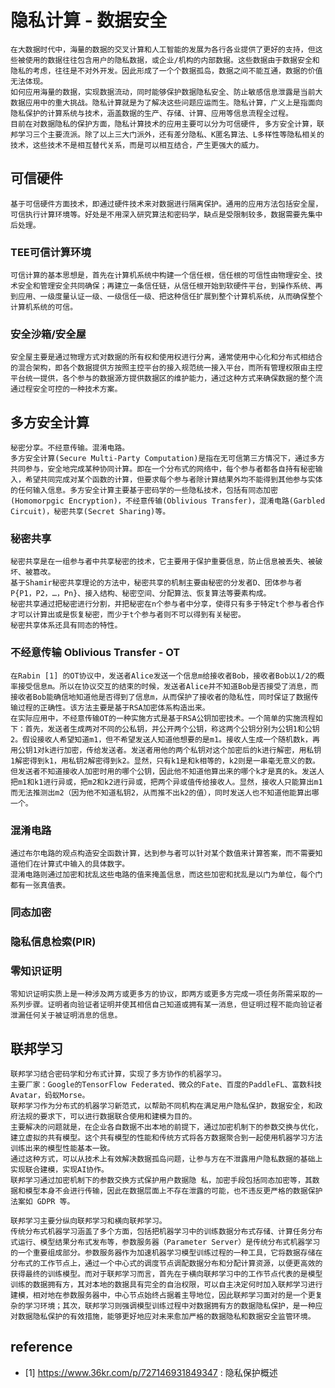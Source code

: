 # 隐私计算 - 数据安全
	在大数据时代中，海量的数据的交叉计算和人工智能的发展为各行各业提供了更好的支持，但这些被使用的数据往往包含用户的隐私数据，或企业/机构的内部数据。这些数据由于数据安全和隐私的考虑，往往是不对外开发。因此形成了一个个数据孤岛，数据之间不能互通，数据的价值无法体现。
	如何应用海量的数据，实现数据流动，同时能够保护数据隐私安全、防止敏感信息泄露是当前大数据应用中的重大挑战。隐私计算就是为了解决这些问题应运而生。隐私计算，广义上是指面向隐私保护的计算系统与技术，涵盖数据的生产、存储、计算、应用等信息流程全过程。
	目前在对数据隐私的保护方面，隐私计算技术的应用主要可以分为可信硬件, 多方安全计算，联邦学习三个主要流派。除了以上三大门派外，还有差分隐私、K匿名算法、L多样性等隐私相关的技术，这些技术不是相互替代关系，而是可以相互结合，产生更强大的威力。
## 可信硬件
	基于可信硬件方面技术，即通过硬件技术来对数据进行隔离保护。通用的应用方法包括安全屋，可信执行计算环境等。好处是不用深入研究算法和密码学，缺点是受限制较多，数据需要先集中后处理。
### TEE可信计算环境
	可信计算的基本思想是，首先在计算机系统中构建一个信任根，信任根的可信性由物理安全、技术安全和管理安全共同确保；再建立一条信任链，从信任根开始到软硬件平台，到操作系统、再到应用、一级度量认证一级、一级信任一级、把这种信任扩展到整个计算机系统，从而确保整个计算机系统的可信。
### 安全沙箱/安全屋
	安全屋主要是通过物理方式对数据的所有权和使用权进行分离，通常使用中心化和分布式相结合的混合架构，即各个数据提供方按照主控平台的接入规范统一接入平台，而所有管理权限由主控平台统一提供，各个参与的数据源方提供数据区的维护能力，通过这种方式来确保数据的整个流通过程安全可控的一种技术方案。
## 多方安全计算
	秘密分享。不经意传输。混淆电路。
	多方安全计算(Secure Multi-Party Computation)是指在无可信第三方情况下，通过多方共同参与，安全地完成某种协同计算。即在一个分布式的网络中，每个参与者都各自持有秘密输入，希望共同完成对某个函数的计算，但要求每个参与者除计算结果外均不能得到其他参与实体的任何输入信息。多方安全计算主要基于密码学的一些隐私技术，包括有同态加密(Homomorpgic Encryption)，不经意传输(Oblivious Transfer)，混淆电路(Garbled Circuit)，秘密共享(Secret Sharing)等。
### 秘密共享
	秘密共享是在一组参与者中共享秘密的技术，它主要用于保护重要信息，防止信息被丢失、被破坏、被篡改。
	基于Shamir秘密共享理论的方法中，秘密共享的机制主要由秘密的分发者D、团体参与者P{P1，P2，…，Pn}、接入结构、秘密空间、分配算法、恢复算法等要素构成。
	秘密共享通过把秘密进行分割，并把秘密在n个参与者中分享，使得只有多于特定t个参与者合作才可以计算出或是恢复秘密，而少于t个参与者则不可以得到有关秘密。
	秘密共享体系还具有同态的特性。
### 不经意传输 Oblivious Transfer - OT
	在Rabin [1] 的OT协议中，发送者Alice发送一个信息m给接收者Bob，接收者Bob以1/2的概率接受信息m。所以在协议交互的结束的时候，发送者Alice并不知道Bob是否接受了消息，而接收者Bob能确信地知道他是否得到了信息m，从而保护了接收者的隐私性，同时保证了数据传输过程的正确性。该方法主要是基于RSA加密体系构造出来。
	在实际应用中，不经意传输OT的一种实施方式是基于RSA公钥加密技术。一个简单的实施流程如下：首先，发送者生成两对不同的公私钥，并公开两个公钥，称这两个公钥分别为公钥1和公钥2。假设接收人希望知道m1，但不希望发送人知道他想要的是m1。接收人生成一个随机数k，再用公钥1对k进行加密，传给发送者。发送者用他的两个私钥对这个加密后的k进行解密，用私钥1解密得到k1，用私钥2解密得到k2。显然，只有k1是和k相等的，k2则是一串毫无意义的数。但发送者不知道接收人加密时用的哪个公钥，因此他不知道他算出来的哪个k才是真的k。发送人把m1和k1进行异或，把m2和k2进行异或，把两个异或值传给接收人。显然，接收人只能算出m1而无法推测出m2（因为他不知道私钥2，从而推不出k2的值），同时发送人也不知道他能算出哪一个。
### 混淆电路
	通过布尔电路的观点构造安全函数计算，达到参与者可以针对某个数值来计算答案，而不需要知道他们在计算式中输入的具体数字。
	混淆电路则通过加密和扰乱这些电路的值来掩盖信息，而这些加密和扰乱是以门为单位，每个门都有一张真值表。
### 同态加密
### 隐私信息检索(PIR)
### 零知识证明
	零知识证明实质上是一种涉及两方或更多方的协议，即两方或更多方完成一项任务所需采取的一系列步骤。证明者向验证者证明并使其相信自己知道或拥有某一消息，但证明过程不能向验证者泄漏任何关于被证明消息的信息。
## 联邦学习
	联邦学习结合密码学和分布式计算，实现了多方协作的机器学习。
	主要厂家：Google的TensorFlow Federated、微众的Fate、百度的PaddleFL、富数科技Avatar，蚂蚁Morse。
	联邦学习作为分布式的机器学习新范式，以帮助不同机构在满足用户隐私保护，数据安全，和政府法规的要求下，可以进行数据联合使用和建模为目的。
	主要解决的问题就是，在企业各自数据不出本地的前提下，通过加密机制下的参数交换与优化，建立虚拟的共有模型。这个共有模型的性能和传统方式将各方数据聚合到一起使用机器学习方法训练出来的模型性能基本一致。
	通过这种方式，可以从技术上有效解决数据孤岛问题，让参与方在不泄露用户隐私数据的基础上实现联合建模，实现AI协作。
	联邦学习通过加密机制下的参数交换方式保护用户数据隐 私，加密手段包括同态加密等，其数据和模型本身不会进行传输，因此在数据层面上不存在泄露的可能，也不违反更严格的数据保护法案如 GDPR 等。
	
	联邦学习主要分纵向联邦学习和横向联邦学习。
	传统分布式机器学习涵盖了多个方面，包括把机器学习中的训练数据分布式存储、计算任务分布式运行、模型结果分布式发布等，参数服务器（Parameter Server）是传统分布式机器学习的一个重要组成部分。参数服务器作为加速机器学习模型训练过程的一种工具，它将数据存储在分布式的工作节点上，通过一个中心式的调度节点调配数据分布和分配计算资源，以便更高效的获得最终的训练模型。而对于联邦学习而言，首先在于横向联邦学习中的工作节点代表的是模型训练的数据拥有方，其对本地的数据具有完全的自治权限，可以自主决定何时加入联邦学习进行建模，相对地在参数服务器中，中心节点始终占据着主导地位，因此联邦学习面对的是一个更复杂的学习环境；其次，联邦学习则强调模型训练过程中对数据拥有方的数据隐私保护，是一种应对数据隐私保护的有效措施，能够更好地应对未来愈加严格的数据隐私和数据安全监管环境。
## reference
- [1] https://www.36kr.com/p/727146931849347 : 隐私保护概述